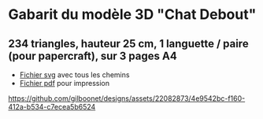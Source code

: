 # Gabarit du modèle 3D "Chat Debout"

## 234 triangles, hauteur 25 cm, 1 languette / paire (pour papercraft), sur 3 pages A4
- [Fichier svg](https://github.com/gilboonet/designs/blob/master/2023/chat_debout/chat_234_H25_A4x3_lang.svg) avec tous les chemins
- [Fichier pdf](https://github.com/gilboonet/designs/blob/master/2023/chat_debout/chat_234_H25_A4x3_lang.pdf) pour impression

https://github.com/gilboonet/designs/assets/22082873/4e9542bc-f160-412a-b534-c7ecea5b6524

